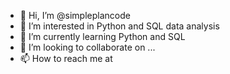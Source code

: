 - 👋 Hi, I’m @simpleplancode
- 👀 I’m interested in Python and SQL data analysis
- 🌱 I’m currently learning Python and SQL 
- 💞️ I’m looking to collaborate on ...
- 📫 How to reach me at 

<!---
simpleplancode/simpleplancode is a ✨ special ✨ repository because its `README.md` (this file) appears on your GitHub profile.
You can click the Preview link to take a look at your changes.
--->
